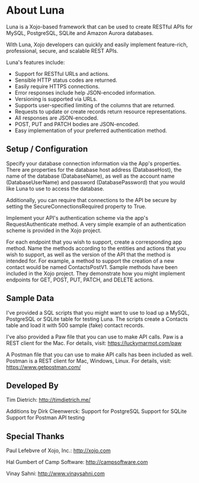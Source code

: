 About Luna
==========

Luna is a Xojo-based framework that can be used to create RESTful APIs for 
MySQL, PostgreSQL, SQLite and Amazon Aurora databases.

With Luna, Xojo developers can quickly and easily implement feature-rich, 
professional, secure, and scalable REST APIs.

Luna's features include:
- Support for RESTful URLs and actions.
- Sensible HTTP status codes are returned.
- Easily require HTTPS connections.
- Error responses include help JSON-encoded information.
- Versioning is supported via URLs.
- Supports user-specified limiting of the columns that are returned.
- Requests to update or create records return resource representations.
- All responses are JSON-encoded.
- POST, PUT and PATCH bodies are JSON-encoded.
- Easy implementation of your preferred authentication method.

## Setup / Configuration

Specify your database connection information via the App's properties. There are properties for the database host address (DatabaseHost), the name of the database (DatabaseName), as well as the account name (DatabaseUserName) and password (DatabasePassword) that you would like Luna to use to access the database.

Additionally, you can require that connections to the API be secure by setting the SecureConnectionsRequired property to True.

Implement your API's authentication scheme via the app's RequestAuthenticate method. A very simple example of an authentication scheme is provided in the Xojo project.

For each endpoint that you wish to support, create a corresponding app method. Name the methods according to the entities and actions that you wish to support, as well as the version of the API that the method is intended for. For example, a method to support the creation of a new contact would be named ContactsPostV1. Sample methods have been included in the Xojo project. They demonstrate how you might implement endpoints for GET, POST, PUT, PATCH, and DELETE actions.


## Sample Data

I've provided a SQL scripts that you might want to use to load up a MySQL, PostgreSQL or SQLite table for testing Luna. The scripts create a Contacts table and load it with 500 sample (fake) contact records.

I've also provided a Paw file that you can use to make API calls. Paw is a REST client for the Mac. For details, visit: https://luckymarmot.com/paw

A Postman file that you can use to make API calls has been included as well. Postman is a REST client for Mac, Windows, Linux. For details, visit: https://www.getpostman.com/

## Developed By

Tim Dietrich: http://timdietrich.me/

Additions by Dirk Cleenwerck:
Support for PostgreSQL
Support for SQLite
Support for Postman API testing

## Special Thanks

Paul Lefebvre of Xojo, Inc.: http://xojo.com

Hal Gumbert of Camp Software: http://campsoftware.com

Vinay Sahni: http://www.vinaysahni.com


